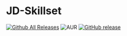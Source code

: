 # JD-Skillset
[![Github All Releases](https://img.shields.io/github/downloads/joomdev/jd_skillset/total.svg)](https://github.com/joomdev/jd_skillset/releases)
![AUR](https://img.shields.io/aur/license/yaourt.svg)
[![GitHub release](https://img.shields.io/github/release/joomdev/jd_skillset.svg)](https://github.com/joomdev/jd_skillset/releases)
